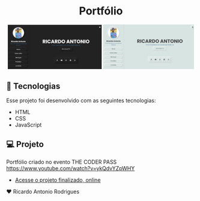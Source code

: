 
<h1 align="center"> Portfólio </h1>
<p align="center">
  <img alt="projeto login-animado" src=".github/preview.png" width="49.5%">
   <img alt="projeto login-animado" src=".github/preview2.png" width="48%">
</p>

## 🚀 Tecnologias

Esse projeto foi desenvolvido com as seguintes tecnologias:

- HTML 
- CSS
- JavaScript

## 💻 Projeto

Portfólio criado no evento THE CODER PASS https://www.youtube.com/watch?v=ykQdvYZpWHY

- [Acesse o projeto finalizado, online](https://ricantony6.github.io/Login-animado/)

♥ Ricardo Antonio Rodrigues
